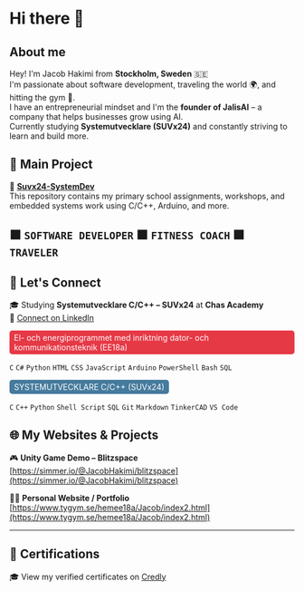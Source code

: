 # Hi there 👋

## About me

Hey! I'm Jacob Hakimi from **Stockholm, Sweden** 🇸🇪  
I'm passionate about software development, traveling the world 🌍, and hitting the gym 💪.  
I have an entrepreneurial mindset and I'm the **founder of JalisAI** – a company that helps businesses grow using AI.  
Currently studying **Systemutvecklare (SUVx24)** and constantly striving to learn and build more.
## 🚀 Main Project

📌 **[Suvx24-SystemDev](https://github.com/Jalis00/Suvx24-SystemDev)**  
This repository contains my primary school assignments, workshops, and embedded systems work using C/C++, Arduino, and more.

🟧 `SOFTWARE DEVELOPER`   🟧 `FITNESS COACH`   🟧 `TRAVELER`
---
## 🧠 Let's Connect

🎓 Studying **Systemutvecklare C/C++ – SUVx24** at **Chas Academy**  
🔗 [Connect on LinkedIn](https://www.linkedin.com/in/elis-jacob-hakimi-04b85b201/)

<span style="display:inline-block;background-color:#e63946;color:white;padding:4px 8px;border-radius:5px;">El- och energiprogrammet med inriktning dator- och kommunikationsteknik (EE18a)</span>

`C` `C#` `Python` `HTML` `CSS` `JavaScript` `Arduino` `PowerShell` `Bash` `SQL`

<span style="display:inline-block;background-color:#457b9d;color:white;padding:4px 8px;border-radius:5px;">SYSTEMUTVECKLARE C/C++ (SUVx24)</span>

`C` `C++` `Python` `Shell Script` `SQL` `Git` `Markdown` `TinkerCAD` `VS Code`

## 🌐 My Websites & Projects
🎮 **Unity Game Demo – Blitzspace**  
[https://simmer.io/@JacobHakimi/blitzspace](https://simmer.io/@JacobHakimi/blitzspace)

🧑‍💻 **Personal Website / Portfolio**  
[https://www.tygym.se/hemee18a/Jacob/index2.html](https://www.tygym.se/hemee18a/Jacob/index2.html)

---
## 📜 Certifications
🎓 View my verified certificates on [Credly](https://www.credly.com/users/jacob-hakimi)

